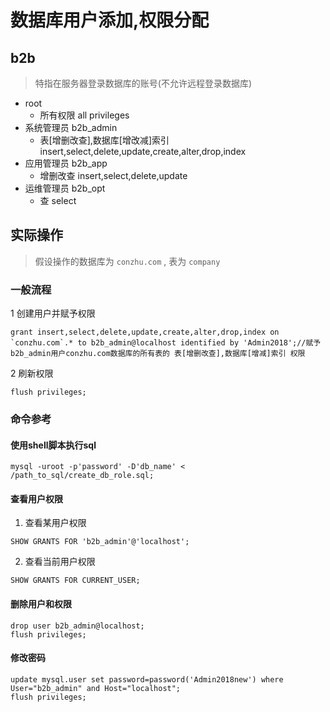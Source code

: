 # 数据库用户添加,权限分配

## b2b

> 特指在服务器登录数据库的账号(不允许远程登录数据库)

* root
  * 所有权限 all privileges
* 系统管理员 b2b_admin
  * 表[增删改查],数据库[增改减]索引 insert,select,delete,update,create,alter,drop,index
* 应用管理员 b2b_app
  * 增删改查 insert,select,delete,update
* 运维管理员 b2b_opt
  * 查 select

## 实际操作

> 假设操作的数据库为 `conzhu.com` , 表为 `company`

### 一般流程

1 创建用户并赋予权限

```
grant insert,select,delete,update,create,alter,drop,index on `conzhu.com`.* to b2b_admin@localhost identified by 'Admin2018';//赋予b2b_admin用户conzhu.com数据库的所有表的 表[增删改查],数据库[增减]索引 权限
```

2 刷新权限

```
flush privileges;
```

### 命令参考

#### 使用shell脚本执行sql

```
mysql -uroot -p'password' -D'db_name' < /path_to_sql/create_db_role.sql;
```

#### 查看用户权限

1. 查看某用户权限

```
SHOW GRANTS FOR 'b2b_admin'@'localhost';
```

2. 查看当前用户权限
 
```
SHOW GRANTS FOR CURRENT_USER;
```

#### 删除用户和权限

```
drop user b2b_admin@localhost;
flush privileges;
```

#### 修改密码

```
update mysql.user set password=password('Admin2018new') where User="b2b_admin" and Host="localhost";
flush privileges;
```